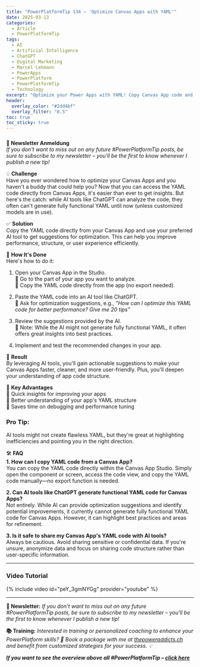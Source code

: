 ```yaml
---
title: "PowerPlatformTip 134 – 'Optimize Canvas Apps with YAML'"
date: 2025-03-13
categories:
  - Article
  - PowerPlatformTip
tags:
  - AI
  - Artificial Intelligence
  - ChatGPT
  - Digital Marketing
  - Marcel Lehmann
  - PowerApps
  - PowerPlatform
  - PowerPlatformTip
  - Technology
excerpt: "Optimize your Power Apps with YAML! Copy Canvas App code and let AI suggest improvements for performance and structure. Boost app efficiency today!"
header:
  overlay_color: "#2dd4bf"
  overlay_filter: "0.5"
toc: true
toc_sticky: true
---
```


### 

**📧 Newsletter Anmeldung**  
*If you don't want to miss out on any future #PowerPlatformTip posts, be sure to subscribe to my newsletter – you'll be the first to know whenever I publish a new tip!*

💡 **Challenge**  
Have you ever wondered how to optimize your Canvas Apps and you haven't a buddy that could help you? Now that you can access the YAML code directly from Canvas Apps, it's easier than ever to get insights. But here's the catch: while AI tools like ChatGPT can analyze the code, they often can't generate fully functional YAML until now (unless customized models are in use).

✅ **Solution**  
Copy the YAML code directly from your Canvas App and use your preferred AI tool to get suggestions for optimization. This can help you improve performance, structure, or user experience efficiently.

🔧 **How It's Done**  
Here's how to do it:

1. Open your Canvas App in the Studio.  
   🔸 Go to the part of your app you want to analyze.  
   🔸 Copy the YAML code directly from the app (no export needed).

2. Paste the YAML code into an AI tool like ChatGPT.  
   🔸 Ask for optimization suggestions, e.g., *"How can I optimize this YAML code for better performance? Give me 20 tips"*

3. Review the suggestions provided by the AI.  
   🔸 Note: While the AI might not generate fully functional YAML, it often offers great insights into best practices.

4. Implement and test the recommended changes in your app.

🎉 **Result**  
By leveraging AI tools, you'll gain actionable suggestions to make your Canvas Apps faster, cleaner, and more user-friendly. Plus, you'll deepen your understanding of app code structure.

🌟 **Key Advantages**  
🔸 Quick insights for improving your apps  
🔸 Better understanding of your app's YAML structure  
🔸 Saves time on debugging and performance tuning

### **Pro Tip:**

AI tools might not create flawless YAML, but they're great at highlighting inefficiencies and pointing you in the right direction.

🛠️ **FAQ**  
**1. How can I copy YAML code from a Canvas App?**  
You can copy the YAML code directly within the Canvas App Studio. Simply open the component or screen, access the code view, and copy the YAML code manually—no export function is needed.

**2. Can AI tools like ChatGPT generate functional YAML code for Canvas Apps?**  
Not entirely. While AI can provide optimization suggestions and identify potential improvements, it currently cannot generate fully functional YAML code for Canvas Apps. However, it can highlight best practices and areas for refinement.

**3. Is it safe to share my Canvas App's YAML code with AI tools?**  
Always be cautious. Avoid sharing sensitive or confidential data. If you're unsure, anonymize data and focus on sharing code structure rather than user-specific information.

---

### Video Tutorial

{% include video id="peY_3gmNYGg" provider="youtube" %}

---

**📧 Newsletter:** *If you don't want to miss out on any future #PowerPlatformTip posts, be sure to subscribe to my newsletter – you'll be the first to know whenever I publish a new tip!*

**📚 Training:** *Interested in training or personalized coaching to enhance your PowerPlatform skills? 🚀 Book a package with me at [thepoweraddicts.ch](https://thepoweraddicts.ch/) and benefit from customized strategies for your success. 💡*

***If you want to see the overview above all #PowerPlatformTip – [click here](https://lehmann.ws/powerplatformtip/)***

